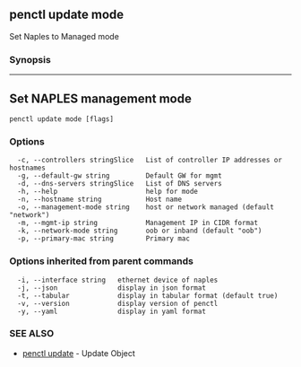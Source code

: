 ## penctl update mode

Set Naples to Managed mode

### Synopsis



----------------------------
 Set NAPLES management mode 
----------------------------


```
penctl update mode [flags]
```

### Options

```
  -c, --controllers stringSlice   List of controller IP addresses or hostnames
  -g, --default-gw string         Default GW for mgmt
  -d, --dns-servers stringSlice   List of DNS servers
  -h, --help                      help for mode
  -n, --hostname string           Host name
  -o, --management-mode string    host or network managed (default "network")
  -m, --mgmt-ip string            Management IP in CIDR format
  -k, --network-mode string       oob or inband (default "oob")
  -p, --primary-mac string        Primary mac
```

### Options inherited from parent commands

```
  -i, --interface string   ethernet device of naples
  -j, --json               display in json format
  -t, --tabular            display in tabular format (default true)
  -v, --version            display version of penctl
  -y, --yaml               display in yaml format
```

### SEE ALSO
* [penctl update](penctl_update.md)	 - Update Object

